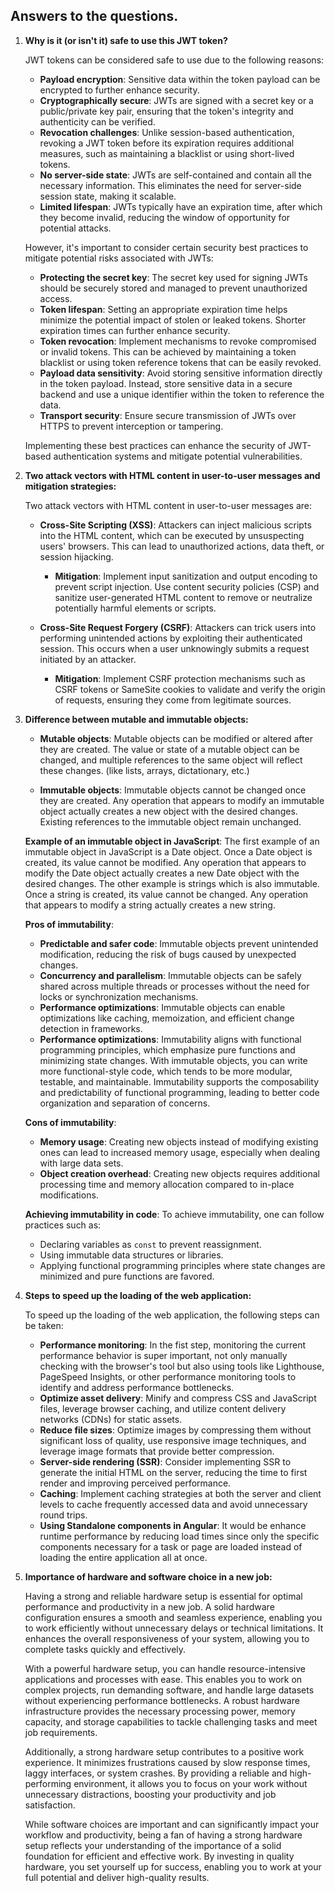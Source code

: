 ## Answers to the questions.

1. **Why is it (or isn't it) safe to use this JWT token?**

   JWT tokens can be considered safe to use due to the following reasons:
   - **Payload encryption**:  Sensitive data within the token payload can be encrypted to further enhance security.
   - **Cryptographically secure**: JWTs are signed with a secret key or a public/private key pair, ensuring that the token's integrity and authenticity can be verified.
   - **Revocation challenges**: Unlike session-based authentication, revoking a JWT token before its expiration requires additional measures, such as maintaining a blacklist or using short-lived tokens.
   - **No server-side state**: JWTs are self-contained and contain all the necessary information. This eliminates the need for server-side session state, making it scalable.
   - **Limited lifespan**: JWTs typically have an expiration time, after which they become invalid, reducing the window of opportunity for potential attacks.  
  
   However, it's important to consider certain security best practices to mitigate potential risks associated with JWTs:

     - **Protecting the secret key**: The secret key used for signing JWTs should be securely stored and managed to prevent unauthorized access.
     - **Token lifespan**: Setting an appropriate expiration time helps minimize the potential impact of stolen or leaked tokens. Shorter expiration times can further enhance security.
     - **Token revocation**: Implement mechanisms to revoke compromised or invalid tokens. This can be achieved by maintaining a token blacklist or using token reference tokens that can be easily revoked.
     - **Payload data sensitivity**: Avoid storing sensitive information directly in the token payload. Instead, store sensitive data in a secure backend and use a unique identifier within the token to reference the data.
     - **Transport security**: Ensure secure transmission of JWTs over HTTPS to prevent interception or tampering.
  
    Implementing these best practices can enhance the security of JWT-based authentication systems and mitigate potential vulnerabilities.

2. **Two attack vectors with HTML content in user-to-user messages and mitigation strategies:**

   Two attack vectors with HTML content in user-to-user messages are:
   - **Cross-Site Scripting (XSS)**: Attackers can inject malicious scripts into the HTML content, which can be executed by unsuspecting users' browsers. This can lead to unauthorized actions, data theft, or session hijacking.
      - **Mitigation**: Implement input sanitization and output encoding to prevent script injection. Use content security policies (CSP) and sanitize user-generated HTML content to remove or neutralize potentially harmful elements or scripts.
   
   - **Cross-Site Request Forgery (CSRF)**: Attackers can trick users into performing unintended actions by exploiting their authenticated session. This occurs when a user unknowingly submits a request initiated by an attacker.
      - **Mitigation**: Implement CSRF protection mechanisms such as CSRF tokens or SameSite cookies to validate and verify the origin of requests, ensuring they come from legitimate sources.
   
3. **Difference between mutable and immutable objects:**

   - **Mutable objects**: Mutable objects can be modified or altered after they are created. The value or state of a mutable object can be changed, and multiple references to the same object will reflect these changes. (like lists, arrays, dictationary, etc.)
   
   - **Immutable objects**: Immutable objects cannot be changed once they are created. Any operation that appears to modify an immutable object actually creates a new object with the desired changes. Existing references to the immutable object remain unchanged.
   
   **Example of an immutable object in JavaScript**: 
   The first example of an immutable object in JavaScript is a Date object. Once a Date object is created, its value cannot be modified. Any operation that appears to modify the Date object actually creates a new Date object with the desired changes.
   The other example is strings which is also immutable. Once a string is created, its value cannot be changed. Any operation that appears to modify a string actually creates a new string. 
   
   **Pros of immutability**:
   - **Predictable and safer code**: Immutable objects prevent unintended modification, reducing the risk of bugs caused by unexpected changes.
   - **Concurrency and parallelism**: Immutable objects can be safely shared across multiple threads or processes without the need for locks or synchronization mechanisms.
   - **Performance optimizations**: Immutable objects can enable optimizations like caching, memoization, and efficient change detection in frameworks.
   - **Performance optimizations**: Immutability aligns with functional programming principles, which emphasize pure functions and minimizing state changes. With immutable objects, you can write more functional-style code, which tends to be more modular, testable, and maintainable. Immutability supports the composability and predictability of functional programming, leading to better code organization and separation of concerns.
   
   **Cons of immutability**:
   - **Memory usage**: Creating new objects instead of modifying existing ones can lead to increased memory usage, especially when dealing with large data sets.
   - **Object creation overhead**: Creating new objects requires additional processing time and memory allocation compared to in-place modifications.
   
   **Achieving immutability in code**: To achieve immutability, one can follow practices such as:
   - Declaring variables as `const` to prevent reassignment.
   - Using immutable data structures or libraries.
   - Applying functional programming principles where state changes are minimized and pure functions are favored.

4. **Steps to speed up the loading of the web application:**

   To speed up the loading of the web application, the following steps can be taken:
   - **Performance monitoring**: In the fist step, monitoring the current performance behavior is super important, not only manually checking with the browser's tool but also using tools like Lighthouse, PageSpeed Insights, or other performance monitoring tools to identify and address performance bottlenecks.
   - **Optimize asset delivery**: Minify and compress CSS and JavaScript files, leverage browser caching, and utilize content delivery networks (CDNs) for static assets.
   - **Reduce file sizes**: Optimize images by compressing them without significant loss of quality, use responsive image techniques, and leverage image formats that provide better compression.
   - **Server-side rendering (SSR)**: Consider implementing SSR to generate the initial HTML on the server, reducing the time to first render and improving perceived performance.
   - **Caching**: Implement caching strategies at both the server and client levels to cache frequently accessed data and avoid unnecessary round trips.
   - **Using Standalone components in Angular**: It would be enhance runtime performance by reducing load times since only the specific components necessary for a task or page are loaded instead of loading the entire application all at once.


5. **Importance of hardware and software choice in a new job:**

   Having a strong and reliable hardware setup is essential for optimal performance and productivity in a new job. A solid hardware configuration ensures a smooth and seamless experience, enabling you to work efficiently without unnecessary delays or technical limitations. It enhances the overall responsiveness of your system, allowing you to complete tasks quickly and effectively.

   With a powerful hardware setup, you can handle resource-intensive applications and processes with ease. This enables you to work on complex projects, run demanding software, and handle large datasets without experiencing performance bottlenecks. A robust hardware infrastructure provides the necessary processing power, memory capacity, and storage capabilities to tackle challenging tasks and meet job requirements.

   Additionally, a strong hardware setup contributes to a positive work experience. It minimizes frustrations caused by slow response times, laggy interfaces, or system crashes. By providing a reliable and high-performing environment, it allows you to focus on your work without unnecessary distractions, boosting your productivity and job satisfaction.

   While software choices are important and can significantly impact your workflow and productivity, being a fan of having a strong hardware setup reflects your understanding of the importance of a solid foundation for efficient and effective work. By investing in quality hardware, you set yourself up for success, enabling you to work at your full potential and deliver high-quality results.
